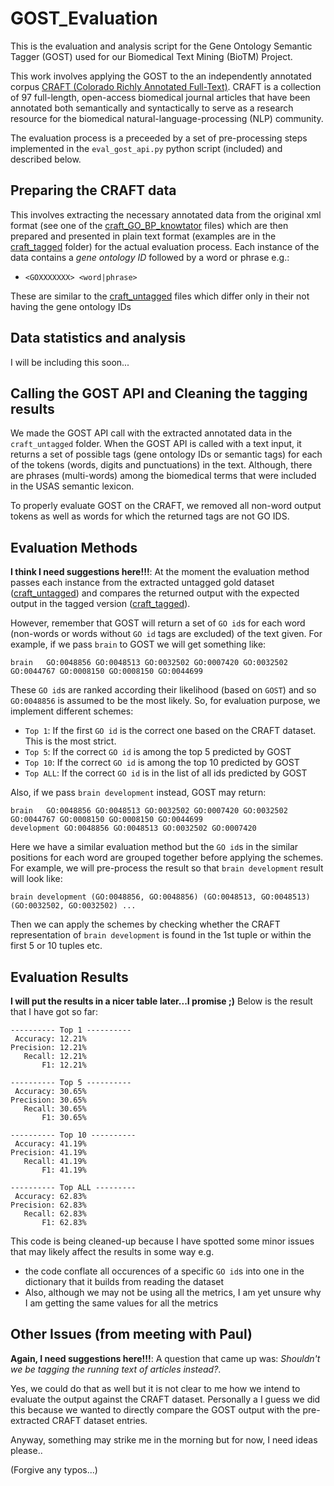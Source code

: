 # GOST_Evaluation
This is the evaluation and analysis script for the Gene Ontology Semantic Tagger (GOST) used for our Biomedical Text Mining (BioTM) Project.

This work involves applying the GOST to the an independently annotated corpus [CRAFT (Colorado Richly Annotated Full-Text)](https://bmcbioinformatics.biomedcentral.com/articles/10.1186/1471-2105-13-161). CRAFT is a collection of 97 full-length, open-access biomedical journal articles that have been annotated both semantically and syntactically to serve as a research resource for the biomedical natural-language-processing (NLP) community.

The evaluation process is a preceeded by a set of pre-processing steps implemented in the `eval_gost_api.py` python script (included) and described below.

## Preparing the CRAFT data
This involves extracting the necessary annotated data from the original xml format (see one of the [craft_GO_BP_knowtator](https://github.com/IgnatiusEzeani/GOST_Evaluation/tree/master/BioTM_Project/craft_GO_BP_knowtator) files) which are then prepared and presented in plain text format (examples are in the [craft_tagged](https://github.com/IgnatiusEzeani/GOST_Evaluation/tree/master/BioTM_Project/craft_tagged) folder) for the actual evaluation process. Each  instance of the data contains a _gene ontology ID_ followed by a word or phrase e.g.:

- `<GOXXXXXXX> <word|phrase>`
  
These are similar to the [craft_untagged](https://github.com/IgnatiusEzeani/GOST_Evaluation/tree/master/BioTM_Project/craft_untagged) files which differ only in their not having the gene ontology IDs

## Data statistics and analysis
I will be including this soon...

## Calling the GOST API and Cleaning the tagging results
We made the GOST API call with the extracted annotated data in the `craft_untagged` folder. When the GOST API is called with a text input, it returns a set of possible tags (gene ontology IDs or semantic tags) for each of the tokens (words, digits and punctuations) in the text. Although, there are phrases (multi-words) among the biomedical terms that were included in the USAS semantic lexicon.

To properly evaluate GOST on the CRAFT, we removed all non-word output tokens as well as words for which the returned tags are not GO IDS.

## Evaluation Methods
**I think I need suggestions here!!!**: At the moment the evaluation method passes each instance from the extracted untagged gold dataset ([craft_untagged](https://github.com/IgnatiusEzeani/GOST_Evaluation/tree/master/BioTM_Project/craft_untagged)) and compares the returned output with the expected output in the tagged version ([craft_tagged](https://github.com/IgnatiusEzeani/GOST_Evaluation/tree/master/BioTM_Project/craft_tagged)).

However, remember that GOST will return a set of `GO id`s for each word (non-words or words without `GO id` tags are excluded) of the text given. For example, if we pass `brain` to GOST we will get something like:

```
brain	GO:0048856 GO:0048513 GO:0032502 GO:0007420 GO:0032502 GO:0044767 GO:0008150 GO:0008150 GO:0044699
```
These `GO id`s are ranked according their likelihood (based on `GOST`) and so `GO:0048856` is assumed to be the most likely. So, for evaluation purpose, we implement different schemes:

- `Top 1`: If the first `GO id` is the correct one based on the CRAFT dataset. This is the most strict.
- `Top 5`: If the correct `GO id` is among the top 5 predicted by GOST
- `Top 10`: If the correct `GO id` is among the top 10 predicted by GOST
- `Top ALL`: If the correct `GO id` is in the list of all ids predicted by GOST

Also, if we pass `brain development` instead, GOST may return:  

```
brain	GO:0048856 GO:0048513 GO:0032502 GO:0007420 GO:0032502 GO:0044767 GO:0008150 GO:0008150 GO:0044699
development	GO:0048856 GO:0048513 GO:0032502 GO:0007420
```
Here we have a similar evaluation method but the `GO id`s in the similar positions for each word are grouped together before applying the schemes. For example, we will pre-process the result so that `brain development` result will look like:
```
brain development (GO:0048856, GO:0048856) (GO:0048513, GO:0048513) (GO:0032502, GO:0032502) ... 
```
Then we can apply the schemes by checking whether the CRAFT representation of `brain development` is found in the 1st tuple or within the first 5 or 10 tuples etc.

## Evaluation Results
**I will put the results in a nicer table later...I promise ;)** Below is the result that I have got so far:

```
---------- Top 1 ----------
 Accuracy: 12.21%
Precision: 12.21%
   Recall: 12.21%
       F1: 12.21%

---------- Top 5 ----------
 Accuracy: 30.65%
Precision: 30.65%
   Recall: 30.65%
       F1: 30.65%

---------- Top 10 ----------
 Accuracy: 41.19%
Precision: 41.19%
   Recall: 41.19%
       F1: 41.19%

---------- Top ALL ---------
 Accuracy: 62.83%
Precision: 62.83%
   Recall: 62.83%
       F1: 62.83%
```

This code is being cleaned-up because I have spotted some minor issues that may likely affect the results in some way e.g.
 
 - the code conflate all occurences of a specific `GO id`s into one in the dictionary that it builds from reading the dataset
 - Also, although we may not be using all the metrics,  I am yet unsure why I am getting the same values for all the metrics
 
## Other Issues (from meeting with Paul)
**Again, I need suggestions here!!!**: A question that came up was: _Shouldn't we be tagging the running text of articles instead?_.

Yes, we could do that as well but it is not clear to me how we intend to evaluate the output against the CRAFT dataset. Personally a
I guess we did this because we wanted to directly compare the GOST output with the pre-extracted CRAFT dataset entries.

Anyway, something may strike me in the morning but for now, I need ideas please..

(Forgive any typos...) 
